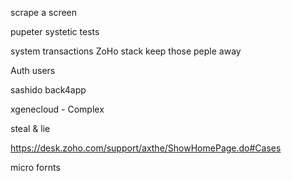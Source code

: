 scrape a screen

pupeter systetic tests

system transactions
ZoHo
stack
keep those peple away

Auth users


sashido
back4app

xgenecloud - Complex


steal
&
lie 

https://desk.zoho.com/support/axthe/ShowHomePage.do#Cases


micro fornts